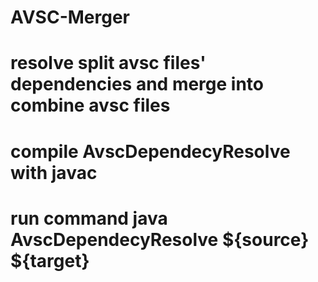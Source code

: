 # AVSC-Merger

# resolve split avsc files' dependencies and merge into combine avsc files
# compile AvscDependecyResolve with javac
# run command java AvscDependecyResolve ${source} ${target}

